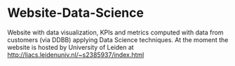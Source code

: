 # Website-Data-Science
Website with data visualization, KPIs and metrics computed with data from customers (via DDBB) applying Data Science techniques.
At the moment the website is hosted by University of Leiden at http://liacs.leidenuniv.nl/~s2385937/index.html
